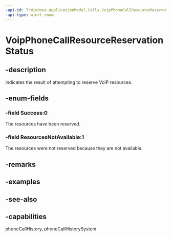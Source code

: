 ```yaml
---
-api-id: T:Windows.ApplicationModel.Calls.VoipPhoneCallResourceReservationStatus
-api-type: winrt enum
---
```


<!-- Enumeration syntax
public enum Windows.ApplicationModel.Calls.VoipPhoneCallResourceReservationStatus : int
-->

# VoipPhoneCallResourceReservationStatus

## -description
Indicates the result of attempting to reserve VoIP resources.

## -enum-fields
### -field Success:0
The resources have been reserved.

### -field ResourcesNotAvailable:1
The resources were not reserved because they are not available.


## -remarks

## -examples

## -see-also
## -capabilities
phoneCallHistory, phoneCallHistorySystem
